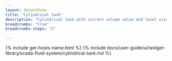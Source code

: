 ```yaml
---
layout: docwithnav
title: "Cylindrical tank"
description: "Cylindrical tank with current volume value and level visualizations."
breadcrumbs: "true"
breadcrumbs-steps: "2"

---
```

{% include get-hosts-name.html %}
{% include docs/user-guide/ui/widget-library/scada-fluid-system/cylindrical-tank.md %}
